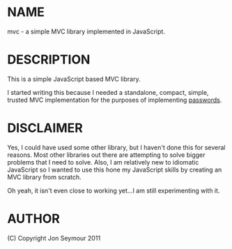 NAME
====
mvc - a simple MVC library implemented in JavaScript.

DESCRIPTION
===========
This is a simple JavaScript based MVC library.

I started writing this because I needed a standalone, compact, simple, trusted MVC implementation for the purposes
of implementing [passwords](http://github.com/jonseymour/passwords). 

DISCLAIMER
==========
Yes, I could have used some other library, but I haven't done this for several reasons. Most other libraries out there
are attempting to solve bigger problems that I need to solve. Also, I am relatively new to idiomatic JavaScript
so I wanted to use this hone my JavaScript skills by creating an MVC library from scratch.

Oh yeah, it isn't even close to working yet...I am still experimenting with it.

AUTHOR
======
(C) Copyright Jon Seymour 2011
	
